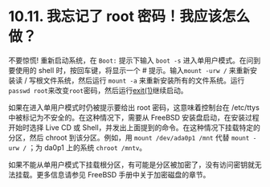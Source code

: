 # 10.11. 我忘记了 root 密码！我应该怎么做？

不要惊慌! 重新启动系统，在 `Boot:` 提示下输入 `boot -s` 进入单用户模式。在问到要使用的 shell 时，按回车键，将显示一个 # 提示。输入`mount -urw /` 来重新安装读 / 写根文件系统，然后运行 `mount -a` 来重新安装所有的文件系统。运行`passwd root`来改变`root`密码，然后运行[exit(1)](https://www.freebsd.org/cgi/man.cgi?query=exit&sektion=1&format=html)继续启动。

如果在进入单用户模式时仍被提示要给出 root 密码，这意味着控制台在 /etc/ttys 中被标记为不安全的。在这种情况下，需要从 FreeBSD 安装盘启动，在安装过程开始时选择 Live CD 或 Shell，并发出上面提到的命令。在这种情况下挂载特定的分区，然后 chroot 到该分区。例如，用 `mount /dev/ada0p1 /mnt` 代替 `mount -urw /` ；为 da0p1 上的系统 `chroot /mntv`。

如果不能从单用户模式下挂载根分区，有可能是分区被加密了，没有访问密钥就无法挂载。更多信息请参见 FreeBSD 手册中关于加密磁盘的章节。

